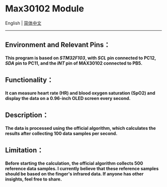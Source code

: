 # Max30102 Module
English | [简体中文](README_zh.md)

---
## Environment and Relevant Pins：
#### This program is based on *STM32F103*, with *SCL* pin connected to PC12, *SDA* pin to PC11, and the *INT* pin of MAX30102 connected to PB5.

## Functionality：
#### It can measure heart rate (HR) and blood oxygen saturation (SpO2) and display the data on a 0.96-inch OLED screen every second.

## Description：
#### The data is processed using the official algorithm, which calculates the results after collecting 100 data samples per second.

## Limitation：
#### Before starting the calculation, the official algorithm collects 500 reference data samples. I currently believe that these reference samples should be based on the finger's infrared data. If anyone has other insights, feel free to share.
